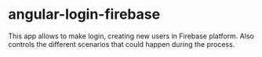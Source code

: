 # angular-login-firebase

This app allows to make login, creating new users in Firebase platform. 
Also controls the different scenarios that could happen during the process.

